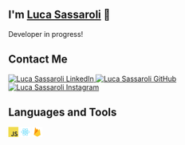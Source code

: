 ## I'm [Luca Sassaroli](https://fire-somersault-6c0.notion.site/Luca-Sassaroli-1ec6d54756ae45589a8280308f5a57f8) 👋

Developer in progress!

## Contact Me

<a href="https://www.linkedin.com/in/luca-sassaroli-2772531a2/">
<img alt="Luca Sassaroli LinkedIn" width="22px" src="https://icongr.am/entypo/linkedin.svg?size=130&color=ffffff" />
</a>

<a href="https://github.com/luccasassa">
<img alt="Luca Sassaroli GitHub" width="22px" src="https://icongr.am/entypo/github.svg?size=130&color=ffffff" />
</a>

<a href="https://www.instagram.com/luccasassa">
<img alt="Luca Sassaroli Instagram" width="22px" src="https://icongr.am/entypo/instagram.svg?size=130&color=ffffff" />
</a>

## Languages and Tools

<code><img height="20" src="https://raw.githubusercontent.com/github/explore/80688e429a7d4ef2fca1e82350fe8e3517d3494d/topics/javascript/javascript.png"></code>
<code><img height="20" src="https://raw.githubusercontent.com/github/explore/80688e429a7d4ef2fca1e82350fe8e3517d3494d/topics/react/react.png"></code>
<code><img height="20" src="https://raw.githubusercontent.com/github/explore/80688e429a7d4ef2fca1e82350fe8e3517d3494d/topics/firebase/firebase.png"></code>
